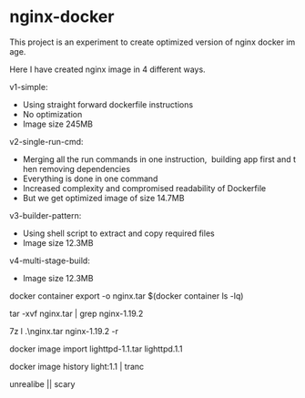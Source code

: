   # nginx-docker

This project is an experiment to create optimized version of nginx docker image.

Here I have created nginx image in 4 different ways.

v1-simple:
  - Using straight forward dockerfile instructions
  - No optimization
  - Image size 245MB
  
v2-single-run-cmd:
  - Merging all the run commands in one instruction,  building app first and then removing dependencies
  - Everything is done in one command
  - Increased complexity and compromised readability of Dockerfile
  - But we get optimized image of size 14.7MB
  
v3-builder-pattern:
  - Using shell script to extract and copy required files
  - Image size 12.3MB
  
v4-multi-stage-build:
  - Image size 12.3MB


docker container export -o nginx.tar $(docker container ls -lq)

tar -xvf nginx.tar | grep nginx-1.19.2

7z l .\nginx.tar nginx-1.19.2 -r


docker image import lighttpd-1.1.tar lighttpd.1.1

docker image history light:1.1 | tranc

unrealibe || scary